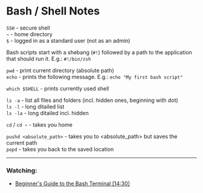 
# Bash / Shell Notes

`SSH` - secure shell  
`~` - home directory  
`$` - logged in as a standard user (not as an admin)  

Bash scripts start with a shebang (`#!`) followed by a path to the application that should run it. E.g.: `#!/bin/zsh`

`pwd` - print current directory (absolute path)  
`echo` - prints the following message. E.g.: `echo "My first bash script"`  

`which $SHELL` - prints currently used shell

`ls -a` - list all files and folders (incl. hidden ones, beginning with dot)  
`ls -l` - long ditailed list  
`ls -la` - long ditailed incl. hidden

`cd` / `cd ~` - takes you home

`pushd <absolute_path>` - takes you to <absolute_path> but saves the current path  
`popd` - takes you back to the saved location

---
### Watching:
- [Beginner's Guide to the Bash Terminal [14:30]](https://www.youtube.com/watch?v=oxuRxtrO2Ag&ab_channel=JoeCollins)
